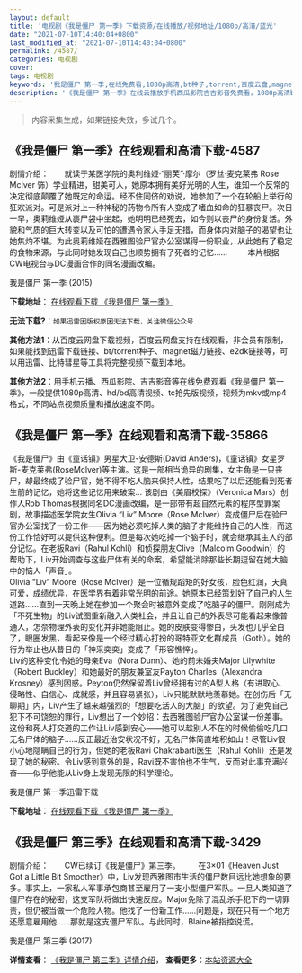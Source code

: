 ```yaml
---
layout: default
title: '电视剧《我是僵尸 第一季》下载资源/在线播放/视频地址/1080p/高清/蓝光'
date: "2021-07-10T14:40:04+0800"
last_modified_at: "2021-07-10T14:40:04+0800"
permalink: /4587/
categories: 电视剧
cover:
tags: 电视剧
keywords: '我是僵尸 第一季,在线免费看,1080p高清,bt种子,torrent,百度云盘,magnet,磁力链,迅雷下载资源'
description: '《我是僵尸 第一季》在线云播放手机西瓜影院吉吉影音免费看，1080p高清bd/hd未删减完整版和tc抢先枪版，mkv/mp4格式，附带bt/torrent种子、magnet/磁力链、百度云盘、网盘资源迅雷下载链接'
---
```


>内容采集生成，如果链接失效，多试几个。


## 《我是僵尸 第一季》在线观看和高清下载-4587

剧情介绍：　　就读于某医学院的奥利维娅·“丽芙”·摩尔（罗丝·麦克莱弗 Rose McIver 饰）学业精进，甜美可人，她原本拥有美好光明的人生，谁知一个反常的决定彻底颠覆了她既定的命运。经不住同侪的劝说，她参加了一个在轮船上举行的狂欢派对。可是派对上一种神秘的药物令所有人变成了嗜血如命的狂暴丧尸。次日一早，奥莉维娅从裹尸袋中坐起，她明明已经死去，如今则以丧尸的身份复活。外貌和气质的巨大转变以及可怕的遭遇令家人手足无措，而身体内对脑子的渴望也让她焦灼不堪。为此奥莉维娅在西雅图验尸官办公室谋得一份职业，从此她有了稳定的食物来源，与此同时她发现自己也顺势拥有了死者的记忆……  　　本片根据CW电视台与DC漫画合作的同名漫画改编。


我是僵尸 第一季 (2015)

**下载地址**： [在线观看下载 《我是僵尸 第一季》](https://www.btbtdy.me/btdy/dy2712.html) 


**无法下载?**：`如果迅雷因版权原因无法下载，关注微信公众号 `

**其他方法1**：从百度云网盘下载视频，百度云网盘支持在线观看，非会员有限制，如果能找到迅雷下载链接、bt/torrent种子、magnet磁力链接、e2dk链接等，可以用迅雷、比特彗星等工具将完整视频下载到本地。

**其他方法2**：用手机云播、西瓜影院、吉吉影音等在线免费观看《我是僵尸 第一季》，一般提供1080p高清、hd/bd高清视频、tc抢先版视频，视频为mkv或mp4格式，不同站点视频质量和播放速度不同。


## 《我是僵尸 第一季》在线观看和高清下载-35866

《我是僵尸》由《童话镇》男星大卫-安德斯(David Anders)，《童话镇》女星罗斯-麦克莱弗(RoseMclver)等主演。这是一部相当诡异的剧集，女主角是一只丧尸，却最终成了验尸官，她不得不吃人脑来保持人性，结果吃了以后还能看到死者生前的记忆，她将这些记忆用来破案&hellip; 该剧由《美眉校探》（Veronica Mars）创作人Rob Thomas根据同名DC漫画改编，是一部带有超自然元素的程序型罪案剧，故事描述医学院女生Olivia “Liv” Moore（Rose McIver）变成僵尸后在验尸官办公室找了一份工作&mdash;—因为她必须吃掉人类的脑子才能维持自己的人性，而这份工作恰好可以提供这种便利。但是每次她吃掉一个脑子时，就会继承其主人的部分记忆。在老板Ravi（Rahul Kohli）和侦探朋友Clive（Malcolm Goodwin）的帮助下，Liv开始调查与这些尸体有关的命案，希望能消除那些长期逗留在她大脑中的恼人「声音」。<br />Olivia “Liv” Moore（Rose McIver）是一位循规蹈矩的好女孩，脸色红润，天真可爱，成绩优异，在医学界有着非常光明的前途。她原本已经策划好了自己的人生道路&hellip;…直到一天晚上她在参加一个聚会时被意外变成了吃脑子的僵尸。刚刚成为「不死生物」的Liv试图重新融入人类社会，并且让自己的外表尽可能看起来像普通人，怎奈物理外表的变化并非她能阻止。她的皮肤变得惨白，头发也几乎全白了，眼圈发黑，看起来像是一个经过精心打扮的哥特亚文化群成员（Goth）。她的行为举止也从昔日的「神采奕奕」变成了「形容憔悴」。<br />Liv的这种变化令她的母亲Eva（Nora Dunn）、她的前未婚夫Major Lilywhite（Robert Buckley）和她最好的朋友兼室友Payton Charles（Alexandra Krosney）感到困惑。Peyton仍然保留着Liv曾经拥有过的A型人格（有进取心、侵略性、自信心、成就感，并且容易紧张），Liv只能默默地羡慕她。在创伤后「无聊期」内，Liv产生了越来越强烈的「想要吃活人的大脑」的欲望。为了避免自己犯下不可饶恕的罪行，Liv想出了一个妙招：去西雅图验尸官办公室谋一份差事。<br />这份和死人打交道的工作让Liv感到安心——她可以趁别人不在的时候偷偷吃几口无名尸体的脑子&hellip;…反正最近治安状况不好，无名尸体简直堆积如山！尽管Liv很小心地隐瞒自己的行为，但她的老板Ravi Chakrabarti医生（Rahul Kohli）还是发现了她的秘密。令Liv感到意外的是，Ravi既不害怕也不生气，反而对此事充满兴奋——似乎他能从Liv身上发现无限的科学理论。<!---剧情end--->


我是僵尸 第一季迅雷下载

**下载地址**： [在线观看下载 《我是僵尸 第一季》](https://www.993dy.com//vod-detail-id-9779.html) 


## 《我是僵尸 第三季》在线观看和高清下载-3429

剧情介绍：　　CW已续订《我是僵尸》第三季。 　　在3×01《Heaven Just Got a Little Bit Smoother》中，Liv发现西雅图市生活的僵尸数目远比她想象的要多。事实上，一家私人军事承包商甚至雇用了一支小型僵尸军队。一旦人类知道了僵尸存在的秘密，这支军队将做出快速反应。Major免除了混乱杀手犯下的一切罪责，但仍被当做一个危险人物。他找了一份新工作……问题是，现在只有一个地方还愿意雇用他……那就是这支僵尸军队。与此同时，Blaine被指控说谎。


我是僵尸 第三季 (2017)

**详情查看**： [《我是僵尸 第三季》详情介绍](/movie/3429/)， **查看更多**：[本站资源大全](/movie/t/all/)

